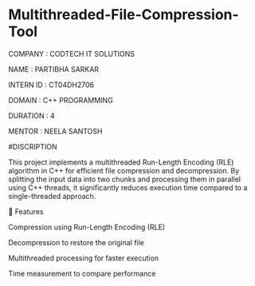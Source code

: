 # Multithreaded-File-Compression-Tool

COMPANY : CODTECH IT SOLUTIONS

NAME : PARTIBHA SARKAR

INTERN ID : CT04DH2706

DOMAIN : C++ PROGRAMMING

DURATION : 4

MENTOR : NEELA SANTOSH

#DISCRIPTION

This project implements a multithreaded Run-Length Encoding (RLE) algorithm in C++ for efficient file compression and decompression.
By splitting the input data into two chunks and processing them in parallel using C++ threads, it significantly reduces execution time compared to a single-threaded approach.

🚀 Features

Compression using Run-Length Encoding (RLE)

Decompression to restore the original file

Multithreaded processing for faster execution

Time measurement to compare performance
